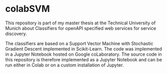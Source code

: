 # colabSVM

This repository is part of my master thesis at the Technical University of Munich about Classifiers for openAPI specified web services for service discovery.

The classifiers are based on a Support Vector Machine with Stochastic Gradient Descent implemented in Scikit-Learn. The code was implemented in a Jupyter Notebook hosted on Google coLaboratory. The source code in this repository is therefore implemented as a Jupyter Notebook and can be run either in Colab or on a custom installation of Jupyter.

